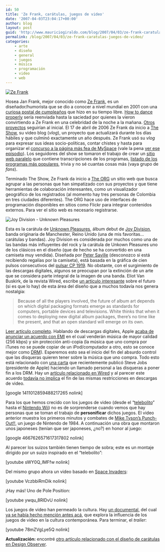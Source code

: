 ```yaml
---
id: 50
title: 'Ze Frank, carátulas, juegos de video'
date: '2007-04-03T23:04:17+00:00'
author: blog
layout: post
guid: 'http://www.mauriciogiraldo.com/blog/2007/04/03/ze-frank-caratulas-juegos-de-video/'
permalink: /blog/2007/04/03/ze-frank-caratulas-juegos-de-video/
categories:
    - arte
    - diseño
    - general
    - juegos
    - música
    - programación
    - video
    - web
---
```


[![Ze Frank](//www.mauriciogiraldo.com/blog/wp-content/uploads/2007/04/zefrank.jpg)](http://www.zefrank.com/theshow/archives/2006/03/031706.html "primer episodio de The Show")

Hosea Jan Frank, mejor conocido como [Ze Frank](http://www.zefrank.com/ "sitio web personal"), es un diseñador/humorista que se dio a conocer a nivel mundial en 2001 con una [curiosa postal de cumpleaños](http://www.zefrank.com/invite/swfs/index2.html "How to dance properly") que hizo en su tiempo libre. [How to dance properly](http://www.zefrank.com/invite/swfs/index2.html) serí­a reenviada hasta la saciedad por quienes la vieron convirtiendo a Ze Frank en una celebridad de la noche a la mañana. [Otros proyectos](http://www.zefrank.com/) seguirí­an al inicial. El 17 de abril de 2006 Ze Frank da inicio a [The Show](http://www.zefrank.com/theshow), su video blog (*vlog*), un proyecto que actualizará durante los dí­as hábiles y que culminó exactamente un año después. Ze Frank usó su *vlog* para expresar sus ideas socio-polí­ticas, contar chistes y hasta para organizar el [concurso a la página más fea de MySpace](http://www.zefrank.com/theshow/archives/2006/07/071406.html) (vale la pena [ver ese episodio](http://www.zefrank.com/theshow/archives/2006/07/071406.html)). Los seguidores del show se tomaron el trabajo de crear un [sitio web paralelo](http://www.zefrank.com/thewiki/Main_Page) que contiene transcripciones de los programas, [listado de los programas más populares](http://www.zefrank.com/theshow/popular.html), trivia y no sé cuantas cosas más (vaya grupo de *fans*).

Terminado The Show, Ze Frank da inicio a [The ORG](http://www.zefrank.org/) un sitio web que busca agrupar a las personas que han simpatizado con sus proyectos y que tiene herramientas de colaboración interesantes, como un visualizador geográfico de los registrados (al momento hay tres personas de Colombia en tres ciudades diferentes). The ORG hace uso de interfaces de programación disponibles en sitios como Flickr para integrar contenidos externos. Para ver el sitio web es necesario registrarse.

![Joy Division - Unknown Pleasures](//www.mauriciogiraldo.com/blog/wp-content/uploads/2007/04/joydivision.jpg)

Esta es la carátula de [Unknown Pleasures](http://www.amazon.com/gp/product/B000002LGL/102-4171447-4860126?ie=UTF8&tag=maurigiral-20&linkCode=xm2&camp=1789&creativeASIN=B000002LGL "el disco en amazon"), álbum debut de [Joy Division](http://www.allmusic.com/cg/amg.dll?p=amg&sql=11:gbfuxql5ldje~T1 "perfil de la banda en All Music Guide"), banda originaria de Manchester, Reino Unido (una de mis favoritas… carátulas y bandas). Joy Division es considerada por muchos como una de las bandas más influyentes del rock y la carátula de Unkown Pleasures uno de los clásicos en el diseño (que de hecho se ha convertido en una camiseta muy vendida). Diseñada por [Peter Saville](http://www.btinternet.com/~comme6/saville/index222.htm "sitio web personal") (desconozco si está recibiendo regalías por la camiseta), está basada en la gráfica de cien pulsos consecutivos del [pulsar CP 1919](http://en.wikipedia.org/wiki/PSR_B1919%2B21 "qué diablos es el pulsar CP 1919 según Wikipedia"). No obstante, con el surgimiento de las descargas digitales, algunos se preocupan por la extinción de un arte que se considera parte integral de la imagen de una banda. Eliot Van Buskirk, de la revista Wired, escribe [un artí­culo interesante](http://www.wired.com/entertainment/music/commentary/listeningpost/2007/03/listeningpost_0402 "Designers Work to Rescue a Dying Art Form: the Album Cover") sobre el futuro (si es que lo hay) de esta área del diseño que a muchos todaví­a nos genera nostalgia:

> Because of all the players involved, the future of album art depends on which digital packaging formats emerge as standards for computers, portable devices and televisions. White thinks that when it comes to deploying new digital album packages, there’s no time like the present, and that an open standard will emerge on its own.

[Leer artí­culo completo](http://www.wired.com/entertainment/music/commentary/listeningpost/2007/03/listeningpost_0402 "Designers Work to Rescue a Dying Art Form: the Album Cover"). Hablando de descargas digitales, Apple [acaba de anunciar un acuerdo con EMI](http://www.apple.com/pr/library/2007/04/02itunes.html) en el cual venderán música de mayor calidad (256 kbps) y sin protección anti-copia (la música que uno compra por iTunes no se puede copiar de un iPod/computador a otro, esto se conoce mejor como [DRM](http://en.wikipedia.org/wiki/Digital_Rights_Management "DRM en Wikipedia")). Esperemos esto sea el inicio del fin del absurdo control que las disqueras quieren tener sobre la música que uno compra. Todo esto está relacionado con [una carta](http://www.apple.com/hotnews/thoughtsonmusic "Steve Jobs - Thoughts on music") que recientemente publicó Steve Jobs (presidente de Apple) haciendo un llamado personal a las disqueras a poner fin a los DRM. Hay un [artí­culo relacionado en Wired](http://www.wired.com/entertainment/music/news/2007/04/cultofmac_0403) y al parecer este acuerdo [todaví­a no implica](http://techdirt.com/articles/20070403/095209.shtml "Steve Jobs Not Quite So Enthusiastic About DRM-Free Video") el fin de las mismas restricciones en descargas de video.

\[google 1411012859488217265 nolink\]

Para los que hemos crecido con los juegos de video (desde el “[telebolito](http://en.wikipedia.org/wiki/Pong "Pong en Wikipedia")” hasta el [Nintendo Wii](http://www.mauriciogiraldo.com/blog/2007/01/30/wii-rule/)) no es de sorprenderse cuando vemos que hay personas que se toman el trabajo de **personificar** dichos juegos. El video anterior muestra los primeros minutos y combates de [Mike Tyson’s Punch-Out!!](http://en.wikipedia.org/wiki/Punchout "el juego en Wikipedia"), un juego de Nintendo de 1984. A continuación una obra que montaron unos japoneses (tení­an que ser japoneses, ¿no?) en honor al juego:

\[google 4667626571617317802 nolink\]

Al parecer los suizos también tienen tiempo de sobra; este es un montaje dirigido por un suizo inspirado en el “telebolito”:

\[youtube sWY0Q\_lMFfw nolink\]

Del mismo grupo ahora un video basado en [Space Invaders](http://en.wikipedia.org/wiki/Space_invaders "Space Invaders en Wikipedia"):

\[youtube VczbbiRmDik nolink\]

¡Hay más! Uno de Pole Position:

\[youtube ywqu\_8RIDvU nolink\]

Los juegos de video han permeado la cultura. Hay [un documental](http://www.8bitmovie.com/ "sitio web oficial"), del cual [ya se habí­a hecho mención antes acá](http://www.mauriciogiraldo.com/blog/2007/01/25/arquitecturas-de-control-diseno-iterativo/ "post anterior en mga/blog"), que explora la influencia de los juegos de video en la cultura contemporánea. Para terminar, el *trailer*:

\[youtube 78mZVgLye5Q nolink\]

**Actualización:** encontré [otro artí­culo relacionado con el diseño de carátulas en Design Observer](http://www.designobserver.com/archives/024171.html "Are JPEGs the New Album Covers?").